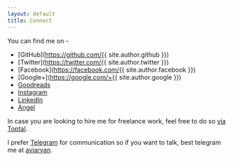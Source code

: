 ```yaml
---
layout: default
title: Connect
---
```


You can find me on -  

* [GitHub](https://github.com/{{ site.author.github }})
* [Twitter](https://twitter.com/{{ site.author.twitter }})
* [Facebook](https://facebook.com/{{ site.author.facebook }})
* [Google+](https://google.com/+{{ site.author.google }})
* [Goodreads](https://www.goodreads.com/user/show/50708332-avi-aryan)
* [Instagram](https://www.instagram.com/aviaryan123/)
* [LinkedIn](https://in.linkedin.com/in/aviaryan)
* [Angel](https://angel.co/aviaryan)

In case you are looking to hire me for freelance work, feel free to do so [via Toptal](https://www.toptal.com/resume/avi-aryan).

I prefer [Telegram](https://telegram.org/) for communication so if you want to talk, best telegram me at [aviaryan](https://telegram.me/aviaryan).

<!-- PS - If you are a recruiter, please have a look at my [resume](https://drive.google.com/open?id=0B1I7ETQXT-TFR3NBQVVwazhnb2c). -->
